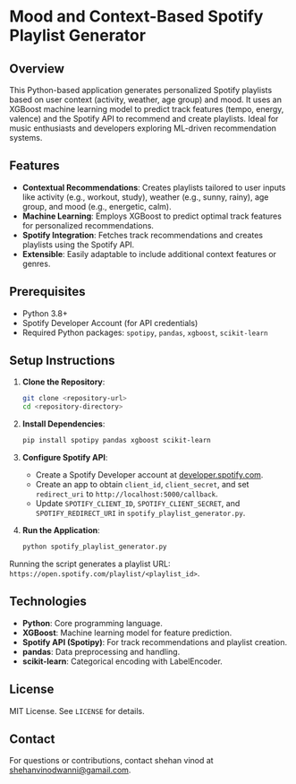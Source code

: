 # Mood and Context-Based Spotify Playlist Generator

## Overview
This Python-based application generates personalized Spotify playlists based on user context (activity, weather, age group) and mood. It uses an XGBoost machine learning model to predict track features (tempo, energy, valence) and the Spotify API to recommend and create playlists. Ideal for music enthusiasts and developers exploring ML-driven recommendation systems.

## Features
- **Contextual Recommendations**: Creates playlists tailored to user inputs like activity (e.g., workout, study), weather (e.g., sunny, rainy), age group, and mood (e.g., energetic, calm).
- **Machine Learning**: Employs XGBoost to predict optimal track features for personalized recommendations.
- **Spotify Integration**: Fetches track recommendations and creates playlists using the Spotify API.
- **Extensible**: Easily adaptable to include additional context features or genres.

## Prerequisites
- Python 3.8+
- Spotify Developer Account (for API credentials)
- Required Python packages: `spotipy`, `pandas`, `xgboost`, `scikit-learn`

## Setup Instructions
1. **Clone the Repository**:
   ```bash
   git clone <repository-url>
   cd <repository-directory>
   ```

2. **Install Dependencies**:
   ```bash
   pip install spotipy pandas xgboost scikit-learn
   ```

3. **Configure Spotify API**:
   - Create a Spotify Developer account at [developer.spotify.com](https://developer.spotify.com).
   - Create an app to obtain `client_id`, `client_secret`, and set `redirect_uri` to `http://localhost:5000/callback`.
   - Update `SPOTIFY_CLIENT_ID`, `SPOTIFY_CLIENT_SECRET`, and `SPOTIFY_REDIRECT_URI` in `spotify_playlist_generator.py`.

4. **Run the Application**:
   ```bash
   python spotify_playlist_generator.py
   ```

Running the script generates a playlist URL: `https://open.spotify.com/playlist/<playlist_id>`.

## Technologies
- **Python**: Core programming language.
- **XGBoost**: Machine learning model for feature prediction.
- **Spotify API (Spotipy)**: For track recommendations and playlist creation.
- **pandas**: Data preprocessing and handling.
- **scikit-learn**: Categorical encoding with LabelEncoder.


## License
MIT License. See `LICENSE` for details.

## Contact
For questions or contributions, contact shehan vinod at shehanvinodwanni@gamail.com.

